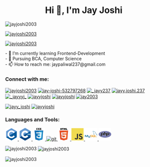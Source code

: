 <h1 align="center">Hi 👋, I'm Jay Joshi</h1>
<p align="left"> <img src="https://komarev.com/ghpvc/?username=jayjoshi2003&label=Profile%20views&color=0e75b6&style=flat" alt="jayjoshi2003" /> </p>

<p align="left"> <a href="https://github.com/ryo-ma/github-profile-trophy"><img src="https://github-profile-trophy.vercel.app/?username=jayjoshi2003" alt="jayjoshi2003" /></a> </p>

<p align="left"> <a href="https://twitter.com/jayjoshi2003" target="blank"><img src="https://img.shields.io/twitter/follow/jayjoshi2003?logo=twitter&style=for-the-badge" alt="jayjoshi2003" /></a> </p>
- 🔭 I’m currently learning Frontend-Development
<br>
- 🌱 Pursuing BCA, Computer Science
<br>
- 📫 How to reach me: jaypaliwal237@gmail.com

<h3 align="left">Connect with me:</h3>
<p align="left">
<a href="https://twitter.com/jayjoshi2003" target="blank"><img align="center" src="https://raw.githubusercontent.com/rahuldkjain/github-profile-readme-generator/master/src/images/icons/Social/twitter.svg" alt="jayjoshi2003" height="30" width="40" /></a>
<a href="https://linkedin.com/in/jay-joshi-532797268" target="blank"><img align="center" src="https://raw.githubusercontent.com/rahuldkjain/github-profile-readme-generator/master/src/images/icons/Social/linked-in-alt.svg" alt="jay-joshi-532797268" height="30" width="40" /></a>
<a href="https://www.youtube.com/c/_jayy237" target="blank"><img align="center" src="https://raw.githubusercontent.com/rahuldkjain/github-profile-readme-generator/master/src/images/icons/Social/youtube.svg" alt="_jayy237" height="30" width="40" /></a>
<a href="https://fb.com/jayy.joshi.237" target="blank"><img align="center" src="https://raw.githubusercontent.com/rahuldkjain/github-profile-readme-generator/master/src/images/icons/Social/facebook.svg" alt="jayy.joshi.237" height="30" width="40" /></a>
<a href="https://instagram.com/_jayyyj_" target="blank"><img align="center" src="https://raw.githubusercontent.com/rahuldkjain/github-profile-readme-generator/master/src/images/icons/Social/instagram.svg" alt="_jayyyj_" height="30" width="40" /></a>
<a href="https://www.hackerrank.com/jayyjoshi" target="blank"><img align="center" src="https://raw.githubusercontent.com/rahuldkjain/github-profile-readme-generator/master/src/images/icons/Social/hackerrank.svg" alt="jayyjoshi" height="30" width="40" /></a>
<a href="https://www.leetcode.com/jayyjoshi" target="blank"><img align="center" src="https://raw.githubusercontent.com/rahuldkjain/github-profile-readme-generator/master/src/images/icons/Social/leet-code.svg" alt="jayyjoshi" height="30" width="40" /></a>
<a href="https://auth.geeksforgeeks.org/user/jay2003" target="blank"><img align="center" src="https://raw.githubusercontent.com/rahuldkjain/github-profile-readme-generator/master/src/images/icons/Social/geeks-for-geeks.svg" alt="jay2003" height="30" width="40" /></a></p>
<a href="https://www.codechef.com/users/jayy_joshi" target="blank"><img align="center" src="https://cdn.jsdelivr.net/npm/simple-icons@3.1.0/icons/codechef.svg" alt="jayy_joshi" height="30" width="40" /></a>
<a href="https://www.hackerearth.com/jayyjoshi" target="blank"><img align="center" src="https://raw.githubusercontent.com/rahuldkjain/github-profile-readme-generator/master/src/images/icons/Social/hackerearth.svg" alt="jayyjoshi" height="30" width="40" /></a>

<h3 align="left">Languages and Tools:</h3>
<p align="left"> <a href="https://www.cprogramming.com/" target="_blank" rel="noreferrer"> <img src="https://raw.githubusercontent.com/devicons/devicon/master/icons/c/c-original.svg" alt="c" width="40" height="40"/> </a> <a href="https://www.w3schools.com/cpp/" target="_blank" rel="noreferrer"> <img src="https://raw.githubusercontent.com/devicons/devicon/master/icons/cplusplus/cplusplus-original.svg" alt="cplusplus" width="40" height="40"/> </a> <a href="https://www.w3schools.com/css/" target="_blank" rel="noreferrer"> <img src="https://raw.githubusercontent.com/devicons/devicon/master/icons/css3/css3-original-wordmark.svg" alt="css3" width="40" height="40"/> </a> <a href="https://git-scm.com/" target="_blank" rel="noreferrer"> <img src="https://www.vectorlogo.zone/logos/git-scm/git-scm-icon.svg" alt="git" width="40" height="40"/> </a> <a href="https://www.w3.org/html/" target="_blank" rel="noreferrer"> <img src="https://raw.githubusercontent.com/devicons/devicon/master/icons/html5/html5-original-wordmark.svg" alt="html5" width="40" height="40"/> </a> <a href="https://developer.mozilla.org/en-US/docs/Web/JavaScript" target="_blank" rel="noreferrer"> <img src="https://raw.githubusercontent.com/devicons/devicon/master/icons/javascript/javascript-original.svg" alt="javascript" width="40" height="40"/> </a> <a href="https://www.mysql.com/" target="_blank" rel="noreferrer"> <img src="https://raw.githubusercontent.com/devicons/devicon/master/icons/mysql/mysql-original-wordmark.svg" alt="mysql" width="40" height="40"/> </a> <a href="https://www.php.net" target="_blank" rel="noreferrer"> <img src="https://raw.githubusercontent.com/devicons/devicon/master/icons/php/php-original.svg" alt="php" width="40" height="40"/> </a> </p>

<p><img align="left" src="https://github-readme-stats.vercel.app/api/top-langs?username=jayjoshi2003&show_icons=true&locale=en&layout=compact" alt="jayjoshi2003" /></p>

<p>&nbsp;<img align="center" src="https://github-readme-stats.vercel.app/api?username=jayjoshi2003&show_icons=true&locale=en" alt="jayjoshi2003" /></p>

<p><img align="center" src="https://github-readme-streak-stats.herokuapp.com/?user=jayjoshi2003&" alt="jayjoshi2003" /></p>
